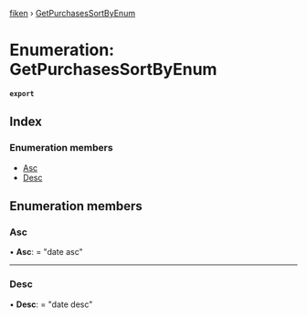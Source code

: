 [fiken](../README.md) › [GetPurchasesSortByEnum](getpurchasessortbyenum.md)

# Enumeration: GetPurchasesSortByEnum

**`export`** 

## Index

### Enumeration members

* [Asc](getpurchasessortbyenum.md#asc)
* [Desc](getpurchasessortbyenum.md#desc)

## Enumeration members

###  Asc

• **Asc**: = "date asc"

___

###  Desc

• **Desc**: = "date desc"
